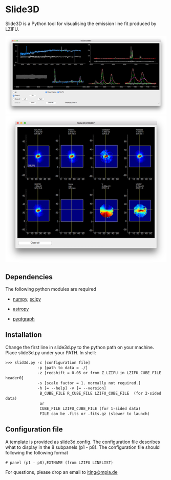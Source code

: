 # Slide3D
Slide3D is a Python tool for visualising the emission line fit produced by LZIFU. 

![Slide3D ScreenShot1](https://github.com/hoiting/Slide3D/blob/master/ScreenShot1.png)
![Slide3D ScreenShot2](https://github.com/hoiting/Slide3D/blob/master/ScreenShot2.png)


## Dependencies
The following python modules are required 

* [numpy](http://www.numpy.org/), [scipy](https://www.scipy.org/)

* [astropy](http://www.astropy.org/)

* [pyqtgraph](http://www.pyqtgraph.org/)

## Installation
Change the first line in slide3d.py to the python path on your machine. Place slide3d.py under your PATH. In shell:
```
>>> slid3d.py -c [configuration file] 
              -p [path to data = ./] 
              -z [redshift = 0.05 or from Z_LZIFU in LZIFU_CUBE_FILE header0] 
              -s [scale factor = 1. normally not required.]
              -h [= --help] -v [= --version]
               B_CUBE_FILE R_CUBE_FILE LZIFU_CUBE_FILE  (for 2-sided data)
               or 
               CUBE_FILE LZIFU_CUBE_FILE (for 1-sided data)
               FILE can be .fits or .fits.gz (slower to launch)
```
## Configuration file
A template is provided as slide3d.config. The configuration file describes what to display in the 8 subpanels (p1 - p8). The configuration file should following the following format
```
# panel (p1 - p8),EXTNAME (from LZIFU LINELIST)
```


For questions, please drop an email to [iting@mpia.de](mailto:iting@mpia.de)
